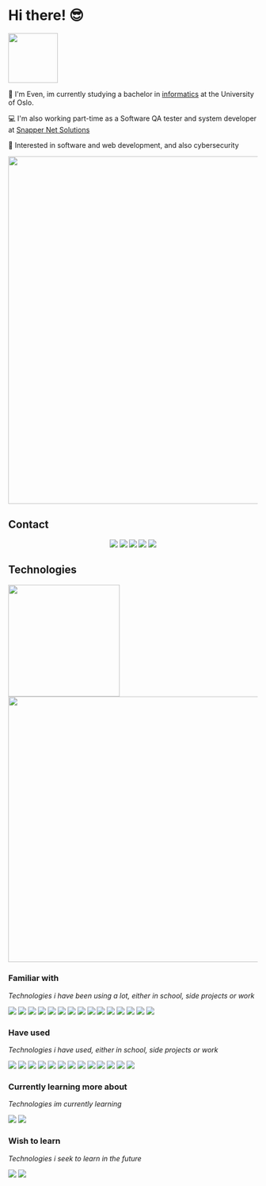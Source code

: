 # Hi there! 😎
<img width='100' src="https://hits.seeyoufarm.com/api/count/incr/badge.svg?url=https%3A%2F%2Fgithub.com%2EvenGal%2Fhit-counter&count_bg=%236DAC3D&title_bg=%23555555&icon=grafana.svg&icon_color=%23E7E7E7&title=hits&edge_flat=false" />

👱 I'm Even, im currently studying a bachelor in [informatics](https://www.uio.no/studier/program/informatikk-programmering/index.html) at the University of Oslo.

💻 I'm also working part-time as a Software QA tester and system developer at [Snapper Net Solutions](https://www.snapper.no/)

🧐 Interested in software and web development, and also cybersecurity

<img width='700' src="https://github-profile-summary-cards.vercel.app/api/cards/profile-details?username=EvenGal&theme=vue" />

## Contact
<p align="center">
  <strong> <a href="https://www.linkedin.com/in/even-gal%C3%A5sen-a9565517b/"><img src="https://img.shields.io/badge/LinkedIn-0077B5?style=for-the-badge&logo=linkedin&logoColor=white"/></a>
  </strong>
  <strong> <a href="https://www.facebook.com/even.galaasen/"><img src="https://img.shields.io/badge/Facebook-1877F2?style=for-the-badge&logo=facebook&logoColor=white"/></a>       </strong>
  <strong> <a href="https://www.instagram.com/evengalaasen/"><img src="https://img.shields.io/badge/Instagram-E4405F?style=for-the-badge&logo=instagram&logoColor=white"/></a>       </strong>
  <strong> <a href="mailto: even.galaasen@hotmail.com"><img src="https://img.shields.io/badge/Microsoft_Outlook-0078D4?style=for-the-badge&logo=microsoft-outlook&logoColor=white"/></a>
  </strong>
  <strong> <a href="mailto: even@snapper.no"><img src="https://img.shields.io/badge/Gmail-D14836?style=for-the-badge&logo=gmail&logoColor=white"/></a>
  </strong>
</p>


## Technologies
<img width='225' src="https://github-readme-stats.vercel.app/api/top-langs/?username=EvenGal" /> <img width='535' src="https://github-readme-stats.vercel.app/api?username=EvenGal" />

### Familiar with
*Technologies i have been using a lot, either in school, side projects or work*

<a href="https://www.java.com/en/"><img src="https://img.shields.io/badge/Java-ED8B00?style=for-the-badge&logo=java&logoColor=white"/></a>
<a href="https://www.python.org/"><img src="https://img.shields.io/badge/Python-FFD43B?style=for-the-badge&logo=python&logoColor=blue"/></a>
<a href="https://numpy.org/"><img src="https://img.shields.io/badge/Numpy-777BB4?style=for-the-badge&logo=numpy&logoColor=white"/></a>
<a href="https://www.postgresql.org/"><img src="https://img.shields.io/badge/PostgreSQL-316192?style=for-the-badge&logo=postgresql&logoColor=white"/></a>
<a href="https://www.mysql.com/"><img src="https://img.shields.io/badge/MySQL-005C84?style=for-the-badge&logo=mysql&logoColor=white"/></a>
<a href="https://www.linode.com/"><img src="https://img.shields.io/badge/Linode-00A95C?style=for-the-badge&logo=Linode&logoColor=white"/></a>
<a href="https://www.linux.org/"><img src="https://img.shields.io/badge/Linux-FCC624?style=for-the-badge&logo=linux&logoColor=black"/></a>
<a href="https://www.microsoft.com/nb-no/windows?r=1"><img src="https://img.shields.io/badge/Windows-0078D6?style=for-the-badge&logo=windows&logoColor=white"/></a>
<a href="https://git-scm.com/"><img src="https://img.shields.io/badge/git%20-%23F05033.svg?&style=for-the-badge&logo=git&logoColor=white"/></a>
<a href="https://en.wikipedia.org/wiki/HTML5"><img src="https://img.shields.io/badge/html5%20-%23E34F26.svg?&style=for-the-badge&logo=html5&logoColor=white"/></a>
<a href="https://no.wikipedia.org/wiki/Cascading_Style_Sheets"><img src="https://img.shields.io/badge/CSS3-1572B6?style=for-the-badge&logo=css3&logoColor=white"/></a>
<a href="https://www.postman.com/"><img src="https://img.shields.io/badge/Postman-FF6C37?style=for-the-badge&logo=Postman&logoColor=white"/></a>
<a href="https://code.visualstudio.com/"><img src="https://img.shields.io/badge/Visual_Studio_Code-0078D4?style=for-the-badge&logo=visual%20studio%20code&logoColor=white"/></a>
<a href="https://cypress.io"><img src="https://img.shields.io/badge/Cypress-17202C?style=for-the-badge&logo=cypress&logoColor=white"/></a>
<a href="https://www.notion.so/product"><img src="https://img.shields.io/badge/Notion-000000?style=for-the-badge&logo=notion&logoColor=white"/></a>

### Have used
*Technologies i have used, either in school, side projects or work*

<a href="https://reactjs.org/"><img src="https://img.shields.io/badge/react-%2320232a.svg?style=for-the-badge&logo=react&logoColor=%2361DAFB"/></a>
<a href="https://www.fastify.io/"><img src="https://img.shields.io/badge/fastify-202020?style=for-the-badge&logo=fastify&logoColor=white"/></a>
<a href="https://www.javascript.com/"><img src="https://img.shields.io/badge/JavaScript-323330?style=for-the-badge&logo=javascript&logoColor=F7DF1E"/></a>
<a href="https://nodejs.org/en/"><img src="https://img.shields.io/badge/Node.js-339933?style=for-the-badge&logo=nodedotjs&logoColor=white"/></a>
<a href="https://www.mongodb.com/"><img src="https://img.shields.io/badge/MongoDB-4EA94B?style=for-the-badge&logo=mongodb&logoColor=white"/></a>
<a href="https://en.wikipedia.org/wiki/C_(programming_language)"><img src="https://img.shields.io/badge/C-00599C?style=for-the-badge&logo=c&logoColor=white"/></a>
<a href="https://kotlinlang.org/"><img src="https://img.shields.io/badge/Kotlin-0095D5?&style=for-the-badge&logo=kotlin&logoColor=white"/></a>
<a href="https://developer.android.com/studio"><img src="https://img.shields.io/badge/Android_Studio-3DDC84?style=for-the-badge&logo=android-studio&logoColor=white"/></a>
<a href="https://www.figma.com/"><img src="https://img.shields.io/badge/Figma-F24E1E?style=for-the-badge&logo=figma&logoColor=white"/></a>
<a href="https://www.djangoproject.com"><img src="https://img.shields.io/badge/Django-092E20?style=for-the-badge&logo=django&logoColor=green"/></a>
<a href="https://pandas.pydata.org/"><img src="https://img.shields.io/badge/Pandas-2C2D72?style=for-the-badge&logo=pandas&logoColor=white"/></a>
<a href="https://www.r-project.org/"><img src="https://img.shields.io/badge/R-276DC3?style=for-the-badge&logo=r&logoColor=white"/></a>
<a href="https://trello.com/"><img src="https://img.shields.io/badge/Trello-0052CC?style=for-the-badge&logo=trello&logoColor=white"/></a>

### Currently learning more about
*Technologies im currently learning*

<a href="https://reactjs.org/"><img src="https://img.shields.io/badge/react-%2320232a.svg?style=for-the-badge&logo=react&logoColor=%2361DAFB"/></a>
<a href="https://www.kali.org"><img src="https://img.shields.io/badge/Kali_Linux-557C94?style=for-the-badge&logo=kali-linux&logoColor=white"/></a>


### Wish to learn
*Technologies i seek to learn in the future*

<a href="https://www.docker.com"/><img src="https://img.shields.io/badge/Docker-2CA5E0?style=for-the-badge&logo=docker&logoColor=white"/></a>
<a href="https://www.kubernetes.com"/><img src="https://img.shields.io/badge/kubernetes-326ce5.svg?&style=for-the-badge&logo=kubernetes&logoColor=white"/></a>
